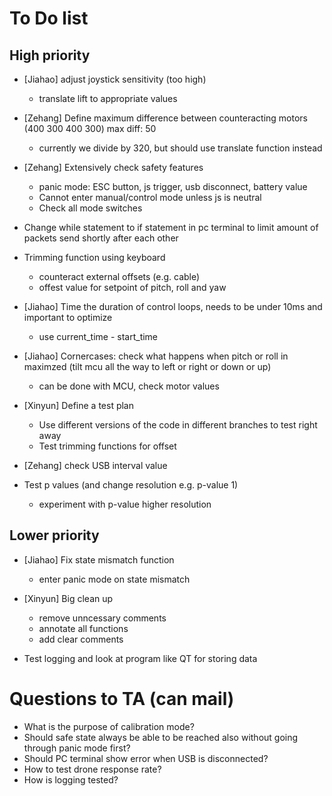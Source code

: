 # To Do list

## High priority

- [Jiahao] adjust joystick sensitivity (too high)
	- translate lift to appropriate values

- [Zehang] Define maximum difference between counteracting motors (400 300 400 300) max diff: 50
	- currently we divide by 320, but should use translate function instead

- [Zehang] Extensively check safety features
	- panic mode: ESC button, js trigger, usb disconnect, battery value
	- Cannot enter manual/control mode unless js is neutral
	- Check all mode switches

- Change while statement to if statement in pc terminal to limit amount of packets send shortly after each other

- Trimming function using keyboard
	- counteract external offsets (e.g. cable)
	- offest value for setpoint of pitch, roll and yaw

- [Jiahao] Time the duration of control loops, needs to be under 10ms and important to optimize
	- use current_time - start_time

- [Jiahao] Cornercases: check what happens when pitch or roll in maximzed (tilt mcu all the way to left or right or down or up)
	- can be done with MCU, check motor values

- [Xinyun] Define a test plan
	- Use different versions of the code in different branches to test right away
	- Test trimming functions for offset

- [Zehang] check USB interval value

- Test p values (and change resolution e.g. p-value 1)
	- experiment with p-value higher resolution

## Lower priority

- [Jiahao] Fix state mismatch function
	- enter panic mode on state mismatch

- [Xinyun] Big clean up 
	- remove unncessary comments
	- annotate all functions
	- add clear comments

- Test logging and look at program like QT for storing data

# Questions to TA (can mail)

- What is the purpose of calibration mode?
- Should safe state always be able to be reached also without going through panic mode first?
- Should PC terminal show error when USB is disconnected?
- How to test drone response rate?
- How is logging tested?
